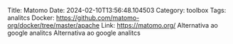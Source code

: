 Title: Matomo
Date: 2024-02-10T13:56:48.104503
Category: toolbox
Tags: analitcs
Docker: https://github.com/matomo-org/docker/tree/master/apache
Link: https://matomo.org/
Alternativa ao google analitcs
Alternativa ao google analitcs
